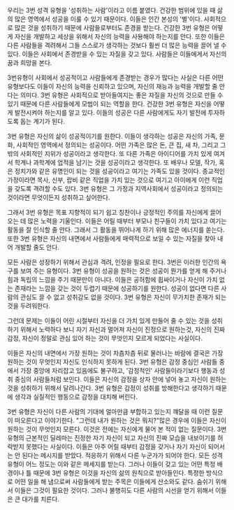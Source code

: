 우리는 3번 성격 유형을 '성취하는 사람'이라고 이름 붙였다. 건강한 범위에 있을 때 삶의 많은 영역에서 성공을 이룰 수 있기 때문이다. 이들은 인간 본성의 '별'이다. 사회적으로 많은 것을 성취하기 때문에 사람들로부터도 존경을 받는다. 건강한 3번 유형은 어떻게 자신을 개발하고 세상을 위해서 자신의 능력을 사용해야 하는지를 안다. 또한 이들은 다른 사람들을 격려해서 그들 스스로가 생각하는 것보다 훨씬 더 많은 능력을 끌어 낼 수 있다. 이들은 사회에서 존경받을 수 있는 자질을 갖고 있다. 사람들은 이들에게서 자신의 꿈과 희망을 본다.

 3번유형이 사회에서 성공적이고 사람들에게 존경받는 경우가 많다는 사실은 다른 어떤 유형보다도 이들이 자신의 능력을 신뢰하고 있으며, 자신의 재능과 능력을 개발할 줄 안다는 의미다. 3번 유형은 사회적으로 받아들여지는 좋은 자질을 자신의 것으로 만들 수 있기 때문에 다른 사람들에게 모범이 되는 역할을 한다. 건강한 3번 유형은 자신을 어떻게 발전시켜야 하는지를 알고 있다. 이들의 성공은 다른 사람에게도 자기 발전에 투자하도록 돕는 계기가 된다.

 3번 유형은 자신의 삶이 성공적이기를 원한다. 이들이 생각하는 성공은 자신의 가족, 문화, 사회적인 영역에서 정의되는 성공이다. 어떤 가족은 많은 돈, 큰 집, 새 차, 그리고 그 밖의 사회적인 지위가 성공이라고 생각한다. 또 다른 가족은 아이디어를 가치 있게 여겨서 학계나 과학계에 업적을 남기는 것을 성공이라고 생각한다. 또 배우나 모델, 작가, 혹은 정치가와 같은 유명인이 되는 것을 성공이라고 여기는 가족도 있을 것이다. 종교적인 가정이라면 목사, 신부, 랍비 같은 직업을 가치 있는 것으로 여기고 아이에게 이런 직업을 갖도록 격려할 수도 있다. 3번 유형은 그 가정과 지역사회에서 성공이라고 정의되는 것이라면 무엇이든지 성취하고 싶어한다.

 그래서 3번 유형은 목표 지향적이 되기 쉽고 칭찬이나 긍정적인 주의를 자신에게 끌어 오는 데 많은 노력을 기울인다. 이들은 어릴 때부터 부모나 친구들이 가치 있다고 여기는 활동을 잘 인식할 줄 안다. 그래서 그 활동을 뛰어나게 하기 위해 많은 에너지를 쏟는다. 또한 3번 유형은 자신의 내면에서 사람들에게 매력적으로 보일 수 있는 자질을 찾아 내어 개발할 줄도 안다.

모든 사람은 성장하기 위해서 관심과 격려, 인정을 필요로 한다. 3번은 이러한 인간의 욕구를 보여 주는 유형이다. 3번 유형이 성공을 원하는 것은      성공이 뭔가를 얻게 해 주거나 힘과 독립의 느낌을 주기 때문만이 아니다. 이들은 공허함에 휩싸이거나 자신이 가치 없는 존재라는 느낌을 갖는 것이 두렵기 때문에 성공하기를 원한다. 성공이 없다면 다른 사람의 관심도 끌 수 없고 성취감도 없을 것이다. 3번 유형은 자신이 무가치한 존재가 되는것을 두려워한다.

 그런데 문제는 이들이 어린 시절부터 자신을 더 가치 있게 만들어 줄 수 있는 것을 성취하기 위해서 노력하다 보니 자기 자신과 멀어져 자신이 진정으로 원하는것, 자신의 진짜 감정, 자신이 정말로 관심 있어 하는 것이 무엇인지 모르게 되었다는 사실이다. 

 이들은 자신의 내면에서 가장 원하는 것이 차츰차츰 뒤로 물러나는 바람에 결국은 가장 원하는 것이 무엇인지 자신도 인식하지 못하게 된다. 3번 유형은 감정 중심인 사람들 중에서 가장 중앙에 자리잡고 있음에도 불구하고, '감정적인' 사람들이라기보다 행동과 성취 중심의 사람들처럼 보인다. 이들은 자신의 감정을 상자 안에 넣어 놓고 자신이 원하는 것을 성취하기 위해서 달려나간다. 3번 유형은 감정이 성취를 방해한다고 생각하기 때문에 생각과 실질적인 행동으로 감정을 대치해 버린다.

3번 유형은 자신이 다른 사람의 기대에 얼마만큼 부합하고 있는지 꺠달을 때 이런 질문이 떠오른다고 이야기한다. "그런데 내가 원하는 것은 뭐지?"많은 경우에 이들은 자신이 원하는 것이 무엇인지 모른다. 이것은 전에는 자신에게 물어 본 적이 없는 질문이다. 3번 유형의 근본적인 딜레마는 진정한 자기 자신이 되고 자신의 진짜 모습을 내보이기를 허락받지 못했다는 사실이다. 이들은 아주 어릴 때부터 감정을 갖거나 자기 자신이 되어서는 안 된다는 메시지를 받았다. 적응하기 위해서 다른 누군가가 되어야 한다. 모든 성격 유형이 어느 정도는 이와 같은 메세지를 받는다. 그러나 이들이 갖고 있는 어떤 특정 배경이나 틀 때문에 3번 유형은 이것을 자신의 삶의 원칙으로 받아들인다. 특정한 방식으로 어떤 일을 해 냄으로써 사람들에게 받는 주목은 이들에게 산소와도 같다.  숨쉬기 위해서 이들은 그것이 필요한 것이다. 그러나 불행히도 다른 사람의 시선을 얻기 위해서 이들은 큰 대가를 치른다.